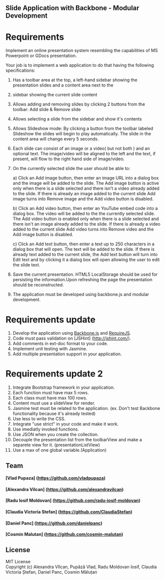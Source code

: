 ## Slide Application with Backbone - Modular Development

# Requirements

Implement an online presentation system resembling the capabilities of MS Powerpoint or GDocs presentation.

Your job is to implement a web application to do that having the following specifications:

1. Has a toolbar area at the top, a left-hand sidebar showing the presentation slides and a content area next to the 
2. sidebar showing the current slide content
3. Allows adding and removing slides by clicking 2 buttons from the toolbar: Add slide & Remove slide
4. Allows selecting a slide from the sidebar and show it's contents
5. Allows Slideshow mode: By clicking a button from the toolbar labeled Slideshow the slides will begin to play 
automatically. The slide in the content area will change every 5 seconds.
6. Each slide can consist of an image or a video( but not both ) and an optional text. The image/video will be aligned 
to the left and the text, if present, will flow to the right hand side of image/video.
7. On the currently selected slide the user should be able to:

    a) Click an Add image button, then enter an image URL into a dialog box and the image will be added to the 
slide. The Add image button is active only when there is a slide selected and there isn't a video already 
added to the slide.
If there is already an image added to the current slide Add image turns into Remove image and the Add video 
button is disabled.

    b) Click an Add video button, then enter an YouTube embed code into a dialog box. The video will be added to 
the the currently selected slide. The Add video button is enabled only when there is a slide selected and there 
isn't an image already added to the slide.
If there is already a  video added to the current slide Add video turns into Remove video and the Add image 
button is disabled.

    c) Click an Add text button, then enter a text up to 250 characters in a dialog box that will open. 
The text will be added to the slide.
If there is already text added to the current slide, the Add text button will turn into Edit text and by 
clicking it a dialog box will open allowing the user to edit the slide text.

8. Save the current presentation. HTML5 LocalStorage should be used for persisting the information.Upon refreshing 
the page the presentation should be reconstructed.
9. The application must be developed using backbone.js and modular development.

# Requirements update

1. Develop the application using [Backbone.js](http://documentcloud.github.com/backbone) and [RequireJS](http://requirejs.org).
1. Code must pass validation on [JSHint] (http://jshint.com/).
2. Add comments in ext-doc format to your code.
3. Implement unit testing with Jasmine.
4. Add multiple presentation support in your application.

# Requirements update 2

1. Integrate Bootstrap framework in your application.
2. Each function must have max 5 rows.
3. Each class must have max 100 rows.
4. Content must use a slideView for render.
5. Jasmine test must be related to the application. (ex. Don't test Backbone functionality because it's already tested)
6. Use less to write the CSS.
7. Integrate "use strict" in your code and make it work.
8. Use imediatly invoked functions.
9. Use JSON when you create the collection. 
10. Decouple the presentation list from the toolbarView and make a separete view for it. (presentationListView)
11. Use a max of one global variable.(Application)

## Team

#### [Vlad Pupaza] (https://github.com/vladpupaza)
#### [Alexandra Vilcan] (https://github.com/alexandravilcan)
#### [Radu Iosif Moldovan] (https://github.com/radu-iosif-moldovan)
#### [Claudia Victoria Stefan] (https://github.com/ClaudiaStefan)
#### [Daniel Panc] (https://github.com/danielpanc)
#### [Cosmin Malutan] (https://github.com/cosmin-malutan)

## License

MIT License  
Copyright (c) Alexandra Vîlcan, Pupăză Vlad, Radu Moldovan Iosif, Claudia Victoria Ștefan, Daniel Panc, Cosmin Măluțan
